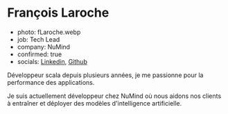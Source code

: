 # François Laroche

- photo: fLaroche.webp
- job: Tech Lead
- company: NuMind
- confirmed: true
- socials: [Linkedin](https://www.linkedin.com/in/françois-laroche-28406132), [Github](https://github.com/larochef)

Développeur scala depuis plusieurs années, je me passionne pour la performance des applications.

Je suis actuellement développeur chez NuMind où nous aidons nos clients à entraîner et déployer des modèles d'intelligence artificielle.
